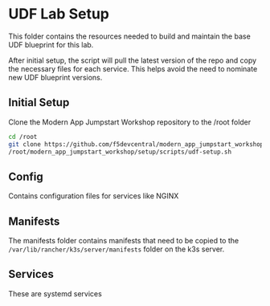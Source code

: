 # UDF Lab Setup

This folder contains the resources needed to build and maintain the base UDF blueprint for this lab.

After initial setup, the script will pull the latest version of the repo and copy the necessary files
for each service.  This helps avoid the need to nominate new UDF blueprint versions. 

## Initial Setup

Clone the Modern App Jumpstart Workshop repository to the /root folder

```bash
cd /root
git clone https://github.com/f5devcentral/modern_app_jumpstart_workshop.git
/root/modern_app_jumpstart_workshop/setup/scripts/udf-setup.sh
```

## Config

Contains configuration files for services like NGINX

## Manifests

The manifests folder contains manifests that need to be copied to the
`/var/lib/rancher/k3s/server/manifests` folder on the k3s server.

## Services

These are systemd services
